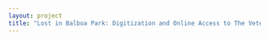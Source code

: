 ```yaml
--- 
layout: project 
title: "Lost in Balboa Park: Digitization and Online Access to The Veterans Museum at Balboa Park's Artifact and Library Collections" 
---
```



